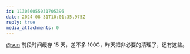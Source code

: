 ```yaml
---
id: 113056055031705396
date: 2024-08-31T10:01:35.975Z
reply: true
media_attachments: 0
---
```


[@sun](https://jiong.us/@sun) 前段时间缓存 15 天，差不多 100G，昨天把非必要的清理了，还有这些。


